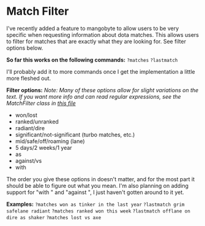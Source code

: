 
# Match Filter

I've recently added a feature to mangobyte to allow users to be very specific when requesting information about dota matches. This allows users to filter for matches that are exactly what they are looking for. See filter options below.

__So far this works on the following commands:__
`?matches`
`?lastmatch`

I'll probably add it to more commands once I get the implementation a little more fleshed out.

__Filter options:__
*Note: Many of these options allow for slight variations on the text. If you want more info and can read regular expressions, see the MatchFilter class in [this file](https://github.com/mdiller/MangoByte/blob/master/cogs/utils/commandargs.py)*

- won/lost
- ranked/unranked
- radiant/dire
- significant/not-significant (turbo matches, etc.)
- mid/safe/off/roaming (lane)
- 5 days/2 weeks/1 year
- as <hero>
- against/vs <hero>
- with <hero>

The order you give these options in doesn't matter, and for the most part it should be able to figure out what you mean. I'm also planning on adding support for "with <player>" and "against <player>", I just haven't gotten around to it yet.

__Examples:__
`?matches won as tinker in the last year`
`?lastmatch grim safelane radiant`
`?matches ranked won this week`
`?lastmatch offlane on dire as shaker`
`?matches lost vs axe`

